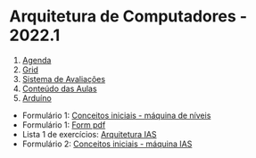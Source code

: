 # Arquitetura de Computadores - 2022.1

1. [Agenda](arq_agenda.pdf)
2. [Grid](arq_grid.pdf)
3. [Sistema de Avaliações](/./avaliacoes.pdf)
4. [Conteúdo das Aulas](arq_aulas.md)
5. [Arduíno](arduino.md)

  + Formulário 1: [Conceitos iniciais - máquina de níveis](https://forms.gle/7G6Fa3jiCavhMrwR6)
  + Formulário 1: [Form pdf](arq_aulas/form1_arq.pdf)  
  + Lista 1 de exercícios: [Arquitetura IAS](arq_aulas/arq_lista1.pdf)
  + Formulário 2: [Conceitos iniciais - máquina IAS](https://forms.gle/aAiGrofbk5BooTwk8)
